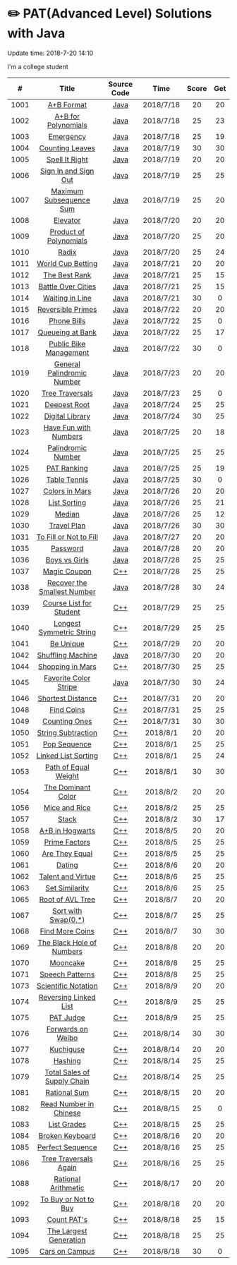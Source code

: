 # :pencil2: PAT(Advanced Level) Solutions with Java
Update time:  2018-7-20 14:10

I'm a college student

| # | Title | Source Code | Time | Score | Get |
|:---:|:---:|:---:|:---:|:---:|:---:|
|1001|[ A+B Format ](https://pintia.cn/problem-sets/994805342720868352/problems/994805528788582400)|[Java](https://github.com/BlackSpaceGZY/PAT/blob/master/Code/1001/Main.java)|2018/7/18| 20 | 20 |  
|1002|[ A+B for Polynomials ](https://pintia.cn/problem-sets/994805342720868352/problems/994805526272000000)|[Java](https://github.com/BlackSpaceGZY/PAT/blob/master/Code/1002/Main.java)|2018/7/18| 25 | 23 |  
|1003|[ Emergency ](https://pintia.cn/problem-sets/994805342720868352/problems/994805523835109376)|[Java](https://github.com/BlackSpaceGZY/PAT/blob/master/Code/1003/Main.java)|2018/7/18| 25 | 19 |
|1004|[ Counting Leaves ](https://pintia.cn/problem-sets/994805342720868352/problems/994805521431773184)|[Java](https://github.com/BlackSpaceGZY/PAT/blob/master/Code/1004/Main.java)|2018/7/19| 30 | 30 |
|1005|[ Spell It Right ](https://pintia.cn/problem-sets/994805342720868352/problems/994805519074574336)|[Java](https://github.com/BlackSpaceGZY/PAT/blob/master/Code/1005/Main.java)|2018/7/19| 20 | 20 |
|1006|[ Sign In and Sign Out ](https://pintia.cn/problem-sets/994805342720868352/problems/994805516654460928)|[Java](https://github.com/BlackSpaceGZY/PAT/blob/master/Code/1006/Main.java)|2018/7/19| 25 | 25 |
|1007|[ Maximum Subsequence Sum ](https://pintia.cn/problem-sets/994805342720868352/problems/994805514284679168)|[Java](https://github.com/BlackSpaceGZY/PAT/blob/master/Code/1007/Main.java)|2018/7/19| 25 | 20 |
|1008|[ Elevator ](https://pintia.cn/problem-sets/994805342720868352/problems/994805511923286016)|[Java](https://github.com/BlackSpaceGZY/PAT/blob/master/Code/1008/Main.java)|2018/7/20| 20 | 20 |
|1009|[ Product of Polynomials ](https://pintia.cn/problem-sets/994805342720868352/problems/994805509540921344)|[Java](https://github.com/BlackSpaceGZY/PAT/blob/master/Code/1009/Main.java)|2018/7/20| 25 | 20 |
|1010|[ Radix ](https://pintia.cn/problem-sets/994805342720868352/problems/994805507225665536)|[Java](https://github.com/BlackSpaceGZY/PAT/blob/master/Code/1010/Main.java)|2018/7/20| 25 | 24 |
|1011|[ World Cup Betting ](https://pintia.cn/problem-sets/994805342720868352/problems/994805504927186944)|[Java](https://github.com/BlackSpaceGZY/PAT/blob/master/Code/1011/Main.java)|2018/7/21| 20 | 20 |
|1012|[ The Best Rank ](https://pintia.cn/problem-sets/994805342720868352/problems/994805502658068480)|[Java](https://github.com/BlackSpaceGZY/PAT/blob/master/Code/1012/Main.java)|2018/7/21| 25 | 15 |
|1013|[ Battle Over Cities ](https://pintia.cn/problem-sets/994805342720868352/problems/994805500414115840)|[Java](https://github.com/BlackSpaceGZY/PAT/blob/master/Code/1013/Main.java)|2018/7/21| 25 | 15 |
|1014|[ Waiting in Line ](https://pintia.cn/problem-sets/994805342720868352/problems/994805498207911936)|[Java](https://github.com/BlackSpaceGZY/PAT/blob/master/Code/1014/Main.java)|2018/7/21| 30 | 0 |
|1015|[ Reversible Primes ](https://pintia.cn/problem-sets/994805342720868352/problems/994805495863296000)|[Java](https://github.com/BlackSpaceGZY/PAT/blob/master/Code/1015/Main.java)|2018/7/22| 20 | 20 |
|1016|[ Phone Bills ](https://pintia.cn/problem-sets/994805342720868352/problems/994805493648703488)|[Java](https://github.com/BlackSpaceGZY/PAT/blob/master/Code/1016/Main.java)|2018/7/22| 25 | 0 |
|1017|[ Queueing at Bank ](https://pintia.cn/problem-sets/994805342720868352/problems/994805495863296000)|[Java](https://github.com/BlackSpaceGZY/PAT/blob/master/Code/1017/Main.java)|2018/7/22| 25 | 17 |
|1018|[ Public Bike Management ](https://pintia.cn/problem-sets/994805342720868352/problems/994805489282433024)|[Java](https://github.com/BlackSpaceGZY/PAT/blob/master/Code/1018/Main.java)|2018/7/22| 30 | 0 |
|1019|[ General Palindromic Number ](https://pintia.cn/problem-sets/994805342720868352/problems/994805487143337984)|[Java](https://github.com/BlackSpaceGZY/PAT/blob/master/Code/1019/Main.java)|2018/7/23| 20 | 20 |
|1020|[ Tree Traversals ](https://pintia.cn/problem-sets/994805342720868352/problems/994805485033603072)|[Java](https://github.com/BlackSpaceGZY/PAT/blob/master/Code/1020/Main.java)|2018/7/23| 25 | 0 |
|1021|[ Deepest Root ](https://pintia.cn/problem-sets/994805342720868352/problems/994805482919673856)|[Java](https://github.com/BlackSpaceGZY/PAT/blob/master/Code/1021/Main.java)|2018/7/24| 25 | 25 |
|1022|[ Digital Library ](https://pintia.cn/problem-sets/994805342720868352/problems/994805480801550336)|[Java](https://github.com/BlackSpaceGZY/PAT/blob/master/Code/1022/Main.java)|2018/7/24| 30 | 25 |
|1023|[ Have Fun with Numbers ](https://pintia.cn/problem-sets/994805342720868352/problems/994805478658260992)|[Java](https://github.com/BlackSpaceGZY/PAT/blob/master/Code/1023/Main.java)|2018/7/25| 20 | 18 |
|1024|[ Palindromic Number ](https://pintia.cn/problem-sets/994805342720868352/problems/994805476473028608)|[Java](https://github.com/BlackSpaceGZY/PAT/blob/master/Code/1024/Main.java)|2018/7/25| 25 | 25 |
|1025|[ PAT Ranking ](https://pintia.cn/problem-sets/994805342720868352/problems/994805474338127872)|[Java](https://github.com/BlackSpaceGZY/PAT/blob/master/Code/1025/Main.java)|2018/7/25| 25 | 19 |
|1026|[ Table Tennis  ](https://pintia.cn/problem-sets/994805342720868352/problems/994805472333250560)|[Java](https://github.com/BlackSpaceGZY/PAT/blob/master/Code/1026/Main.java)|2018/7/25| 30 | 0 |
|1027|[ Colors in Mars ](https://pintia.cn/problem-sets/994805342720868352/problems/994805470349344768)|[Java](https://github.com/BlackSpaceGZY/PAT/blob/master/Code/1027/Main.java)|2018/7/26| 20 | 20 |
|1028|[ List Sorting ](https://pintia.cn/problem-sets/994805342720868352/problems/994805468327690240)|[Java](https://github.com/BlackSpaceGZY/PAT/blob/master/Code/1028/Main.java)|2018/7/26| 25 | 21 |
|1029|[ Median ](https://pintia.cn/problem-sets/994805342720868352/problems/994805466364755968)|[Java](https://github.com/BlackSpaceGZY/PAT/blob/master/Code/1029/1.c)|2018/7/26| 25 | 12 |
|1030|[ Travel Plan ](https://pintia.cn/problem-sets/994805342720868352/problems/994805464397627392)|[Java](https://github.com/BlackSpaceGZY/PAT/blob/master/Code/1030/Main.java)|2018/7/26| 30 | 30 |
|1031|[ To Fill or Not to Fill ](https://pintia.cn/problem-sets/994805342720868352/problems/994805458722734080)|[Java](https://github.com/BlackSpaceGZY/PAT/blob/master/Code/1031/Main.java)|2018/7/27| 20 | 20 |
|1035|[ Password ](https://pintia.cn/problem-sets/994805342720868352/problems/994805454989803520)|[Java](https://github.com/BlackSpaceGZY/PAT/blob/master/Code/1035/Main.java)|2018/7/28| 20 | 20 |
|1036|[ Boys vs Girls ](https://pintia.cn/problem-sets/994805342720868352/problems/994805453203030016)|[Java](https://github.com/BlackSpaceGZY/PAT/blob/master/Code/1036/Main.java)|2018/7/28| 25 | 25 |
|1037|[ Magic Coupon ](https://pintia.cn/problem-sets/994805342720868352/problems/994805451374313472)|[C++](https://github.com/BlackSpaceGZY/PAT/blob/master/Code/1037/Main.cpp)|2018/7/28| 25 | 25 |
|1038|[ Recover the Smallest Number ](https://pintia.cn/problem-sets/994805342720868352/problems/994805449625288704)|[Java](https://github.com/BlackSpaceGZY/PAT/blob/master/Code/1038/Main.java)|2018/7/28| 30 | 24 |
|1039|[ Course List for Student ](https://pintia.cn/problem-sets/994805342720868352/problems/994805447855292416)|[C++](https://github.com/BlackSpaceGZY/PAT/blob/master/Code/1039/Main.cpp)|2018/7/29| 25 | 25 |
|1040|[ Longest Symmetric String ](https://pintia.cn/problem-sets/994805342720868352/problems/994805446102073344)|[C++](https://github.com/BlackSpaceGZY/PAT/blob/master/Code/1040/Main.cpp)|2018/7/29| 25 | 25 |
|1041|[ Be Unique ](https://pintia.cn/problem-sets/994805342720868352/problems/994805444361437184)|[C++](https://github.com/BlackSpaceGZY/PAT/blob/master/Code/1041/Main.cpp)|2018/7/29| 20 | 20 |
|1042|[ Shuffling Machine ](https://pintia.cn/problem-sets/994805342720868352/problems/994805442671132672)|[Java](https://github.com/BlackSpaceGZY/PAT/blob/master/Code/1042/Main.java)|2018/7/30| 20 | 20 |
|1044|[ Shopping in Mars ](https://pintia.cn/problem-sets/994805342720868352/problems/994805439202443264)|[C++](https://github.com/BlackSpaceGZY/PAT/blob/master/Code/1044/Main.cpp)|2018/7/30| 25 | 25 |
|1045|[ Favorite Color Stripe ](https://pintia.cn/problem-sets/994805342720868352/problems/994805437411475456)|[Java](https://github.com/BlackSpaceGZY/PAT/blob/master/Code/1045/Main.java)|2018/7/30| 30 | 24 |
|1046|[ Shortest Distance ](https://pintia.cn/problem-sets/994805342720868352/problems/994805435700199424)|[C++](https://github.com/BlackSpaceGZY/PAT/blob/master/Code/1046/Main.cpp)|2018/7/31| 20 | 20 |
|1048|[ Find Coins ](https://pintia.cn/problem-sets/994805342720868352/problems/994805432256675840)|[C++](https://github.com/BlackSpaceGZY/PAT/blob/master/Code/1048/Main.cpp)|2018/7/31| 25 | 25 |
|1049|[ Counting Ones ](https://pintia.cn/problem-sets/994805342720868352/problems/994805430595731456)|[C++](https://github.com/BlackSpaceGZY/PAT/blob/master/Code/1049/Main.cpp)|2018/7/31| 30 | 30 |
|1050|[ String Subtraction ](https://pintia.cn/problem-sets/994805342720868352/problems/994805429018673152)|[C++](https://github.com/BlackSpaceGZY/PAT/blob/master/Code/1050/1050.cpp) |2018/8/1| 20 | 20 |
|1051|[ Pop Sequence ](https://pintia.cn/problem-sets/994805342720868352/problems/994805427332562944)|[C++](https://github.com/BlackSpaceGZY/PAT/blob/master/Code/1051/1051.cpp) |2018/8/1| 25 | 25 |
|1052|[ Linked List Sorting ](https://pintia.cn/problem-sets/994805342720868352/problems/994805425780670464)|[C++](https://github.com/BlackSpaceGZY/PAT/blob/master/Code/1052/1052.cpp) |2018/8/1| 25 | 24 |
|1053|[ Path of Equal Weight ](https://pintia.cn/problem-sets/994805342720868352/problems/994805424153280512)|[C++](https://github.com/BlackSpaceGZY/PAT/blob/master/Code/1053/1053.cpp) |2018/8/1| 30 | 30 |
|1054|[ The Dominant Color ](https://pintia.cn/problem-sets/994805342720868352/problems/994805422639136768)|[C++](https://github.com/BlackSpaceGZY/PAT/blob/master/Code/1054/1054.cpp) |2018/8/2| 20 | 20 |
|1056|[ Mice and Rice ](https://pintia.cn/problem-sets/994805342720868352/problems/994805419468242944)|[C++](https://github.com/BlackSpaceGZY/PAT/blob/master/Code/1056/1056.cpp) |2018/8/2| 25 | 25 |
|1057|[ Stack ](https://pintia.cn/problem-sets/994805342720868352/problems/994805417945710592)|[C++](https://github.com/BlackSpaceGZY/PAT/blob/master/Code/1057/1057.cpp) |2018/8/2| 30 | 17 |
|1058|[ A+B in Hogwarts ](https://pintia.cn/problem-sets/994805342720868352/problems/994805416519647232)|[C++](https://github.com/BlackSpaceGZY/PAT/blob/master/Code/1058/1058.cpp) |2018/8/5| 20 | 20 |
|1059|[ Prime Factors ](https://pintia.cn/problem-sets/994805342720868352/problems/994805415005503488)|[C++](https://github.com/BlackSpaceGZY/PAT/blob/master/Code/1059/1059.cpp) |2018/8/5| 25 | 25 |
|1060|[ Are They Equal ](https://pintia.cn/problem-sets/994805342720868352/problems/994805413520719872)|[C++](https://github.com/BlackSpaceGZY/PAT/blob/master/Code/1060/1060.cpp) |2018/8/5| 25 | 25 |
|1061|[ Dating ](https://pintia.cn/problem-sets/994805342720868352/problems/994805411985604608)|[C++](https://github.com/BlackSpaceGZY/PAT/blob/master/Code/1063/1063.cpp) |2018/8/6| 20 | 20 |
|1062|[ Talent and Virtue ](https://pintia.cn/problem-sets/994805342720868352/problems/994805410555346944)|[C++](https://github.com/BlackSpaceGZY/PAT/blob/master/Code/1063/1063.cpp) |2018/8/6| 25 | 25 |
|1063|[ Set Similarity ](https://pintia.cn/problem-sets/994805342720868352/problems/994805409175420928)|[C++](https://github.com/BlackSpaceGZY/PAT/blob/master/Code/1063/1063.cpp) |2018/8/6| 25 | 25 |
|1065|[ Root of AVL Tree ](https://pintia.cn/problem-sets/994805342720868352/problems/994805404939173888)|[C++](https://github.com/BlackSpaceGZY/PAT/blob/master/Code/1065/1065.cpp) |2018/8/7| 20 | 20 |
|1067|[ Sort with Swap(0,*) ](https://pintia.cn/problem-sets/994805342720868352/problems/994805403651522560)|[C++](https://github.com/BlackSpaceGZY/PAT/blob/master/Code/1067/1067.cpp) |2018/8/7| 25 | 25 |
|1068|[ Find More Coins ](https://pintia.cn/problem-sets/994805342720868352/problems/994805402305150976)|[C++](https://github.com/BlackSpaceGZY/PAT/blob/master/Code/1068/1068.cpp) |2018/8/7| 30 | 30 |
|1069|[ The Black Hole of Numbers ](https://pintia.cn/problem-sets/994805342720868352/problems/994805400954585088)|[C++](https://github.com/BlackSpaceGZY/PAT/blob/master/Code/1069/1069.cpp) |2018/8/8| 20 | 20 |
|1070|[ Mooncake ](https://pintia.cn/problem-sets/994805342720868352/problems/994805399578853376)|[C++](https://github.com/BlackSpaceGZY/PAT/blob/master/Code/1070/1070.cpp) |2018/8/8| 25 | 25 |
|1071|[ Speech Patterns ](https://pintia.cn/problem-sets/994805342720868352/problems/994805398257647616)|[C++](https://github.com/BlackSpaceGZY/PAT/blob/master/Code/1071/1071.cpp) |2018/8/8| 25 | 25 |
|1073|[ Scientific Notation ](https://pintia.cn/problem-sets/994805342720868352/problems/994805395707510784)|[C++](https://github.com/BlackSpaceGZY/PAT/blob/master/Code/1073/1073.cpp) |2018/8/9| 20 | 20 |
|1074|[ Reversing Linked List ](https://pintia.cn/problem-sets/994805342720868352/problems/994805394512134144)|[C++](https://github.com/BlackSpaceGZY/PAT/blob/master/Code/1074/1074.cpp) |2018/8/9| 25 | 25 |
|1075|[ PAT Judge ](https://pintia.cn/problem-sets/994805342720868352/problems/994805393241260032)|[C++](https://github.com/BlackSpaceGZY/PAT/blob/master/Code/1075/1075.cpp) |2018/8/9| 25 | 25 |
|1076|[ Forwards on Weibo ](https://pintia.cn/problem-sets/994805342720868352/problems/994805392092020736)|[C++](https://github.com/BlackSpaceGZY/PAT/blob/master/Code/1076/1076.cpp) |2018/8/14| 30 | 30 |
|1077|[ Kuchiguse ](https://pintia.cn/problem-sets/994805342720868352/problems/994805390896644096)|[C++](https://github.com/BlackSpaceGZY/PAT/blob/master/Code/1077/1077.cpp) |2018/8/14| 20 | 20 |
|1078|[ Hashing ](https://pintia.cn/problem-sets/994805342720868352/problems/994805389634158592)|[C++](https://github.com/BlackSpaceGZY/PAT/blob/master/Code/1078/1078.cpp) |2018/8/14| 25 | 25 |
|1079|[ Total Sales of Supply Chain ](https://pintia.cn/problem-sets/994805342720868352/problems/994805388447170560)|[C++](https://github.com/BlackSpaceGZY/PAT/blob/master/Code/1079/1079.cpp) |2018/8/14| 25 | 25 |
|1081|[ Rational Sum ](https://pintia.cn/problem-sets/994805342720868352/problems/994805386161274880)|[C++](https://github.com/BlackSpaceGZY/PAT/blob/master/Code/1081/1081.cpp) |2018/8/15| 20 | 20 |
|1082|[ Read Number in Chinese ](https://pintia.cn/problem-sets/994805342720868352/problems/994805385053978624)|[C++](https://github.com/BlackSpaceGZY/PAT/blob/master/Code/1082/1082.cpp) |2018/8/15| 25 | 0 |
|1083|[ List Grades ](https://pintia.cn/problem-sets/994805342720868352/problems/994805383929905152)|[C++](https://github.com/BlackSpaceGZY/PAT/blob/master/Code/1083/1083.cpp) |2018/8/15| 25 | 25 |
|1084|[ Broken Keyboard ](https://pintia.cn/problem-sets/994805342720868352/problems/994805382902300672)|[C++](https://github.com/BlackSpaceGZY/PAT/blob/master/Code/1084/1084.cpp) |2018/8/16| 20 | 20 |
|1085|[ Perfect Sequence ](https://pintia.cn/problem-sets/994805342720868352/problems/994805381845336064)|[C++](https://github.com/BlackSpaceGZY/PAT/blob/master/Code/1085/1085.cpp) |2018/8/16| 25 | 25 |
|1086|[ Tree Traversals Again ](https://pintia.cn/problem-sets/994805342720868352/problems/994805380754817024)|[C++](https://github.com/BlackSpaceGZY/PAT/blob/master/Code/1086/1086.cpp) |2018/8/16| 25 | 25 |
|1088|[ Rational Arithmetic ](https://pintia.cn/problem-sets/994805342720868352/problems/994805378443755520)|[C++](https://github.com/BlackSpaceGZY/PAT/blob/master/Code/1088/1088.cpp) |2018/8/17| 20 | 20 |
|1092|[ To Buy or Not to Buy ](https://pintia.cn/problem-sets/994805342720868352/problems/994805374509498368)|[C++](https://github.com/BlackSpaceGZY/PAT/blob/master/Code/1092/1092.cpp) |2018/8/18| 20 | 20 |
|1093|[ Count PAT's ](https://pintia.cn/problem-sets/994805342720868352/problems/994805373582557184)|[C++](https://github.com/BlackSpaceGZY/PAT/blob/master/Code/1093/1093.cpp) |2018/8/18| 25 | 15 |
|1094|[ The Largest Generation ](https://pintia.cn/problem-sets/994805342720868352/problems/994805372601090048)|[C++](https://github.com/BlackSpaceGZY/PAT/blob/master/Code/1094/1094.cpp) |2018/8/18| 25 | 25 |
|1095|[ Cars on Campus ](https://pintia.cn/problem-sets/994805342720868352/problems/994805371602845696)|[C++](https://github.com/BlackSpaceGZY/PAT/blob/master/Code/1095/1095.cpp) |2018/8/18| 30 | 0 |